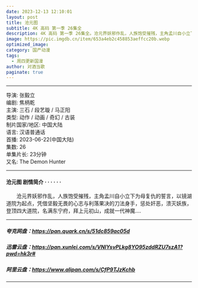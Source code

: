 ```yaml
---
date: 2023-12-13 12:10:01
layout: post
title: 沧元图
subtitle: 4K 高码 第一季 26集全 
description: 4K 高码 第一季 26集全。沧元界妖邪作乱，人族饱受摧残，主角孟川自小立下为母复仇的誓言，以镜湖道院为起点，凭借坚毅无畏的心志与利落果决的刀法身手...
image: https://pic.imgdb.cn/item/653a4eb2c458853aeffcc20b.webp
optimized_image: 
category: 国产动漫
tags:
  - 周四更新国漫
author: 对酒当歌
paginate: true
---
```


---

导演: 张毅立  
编剧: 焦柄乾  
主演: 三石 / 段艺璇 / 马正阳  
类型: 动作 / 动画 / 奇幻 / 古装  
制片国家/地区: 中国大陆  
语言: 汉语普通话  
首播: 2023-06-22(中国大陆)  
集数: 26  
单集片长: 23分钟  
又名: The Demon Hunter  

---

#### 沧元图 剧情简介 · · · · · ·

　　沧元界妖邪作乱，人族饱受摧残，主角孟川自小立下为母复仇的誓言，以镜湖道院为起点，凭借坚毅无畏的心志与利落果决的刀法身手，惩处奸恶，溃灭妖族，登顶四大道院，名满东宁府，拜上元初山，成就一代神魔....

---

##### 夸克网盘：<https://pan.quark.cn/s/51dc859ac05d>

##### 迅雷云盘：<https://pan.xunlei.com/s/VNlYsvPLkg8YO95zddRZU7szA1?pwd=hk3r#>

##### 阿里云盘：<https://www.alipan.com/s/CfP9TJzKchb>

---
